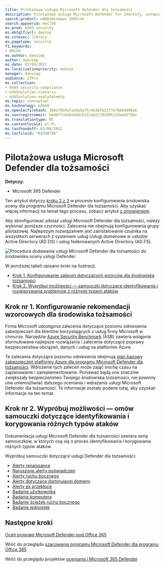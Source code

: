 ```yaml
---
title: Pilotażowa usługa Microsoft Defender dla tożsamości
description: Pilotażowa usługa Microsoft Defender for Identity, ustawianie wzorców, m.in. samouczki dotyczące renaissance, naruszonych poświadczeń, ruchu bocznego, dominowania domen i exfiltrowania alertów.
search.product: eADQiWindows 10XVcnh
search.appverid: met150
ms.prod: m365-security
ms.mktglfcycl: deploy
ms.sitesec: library
ms.pagetype: security
f1.keywords:
- NOCSH
ms.author: dansimp
author: dansimp
ms.date: 07/09/2021
ms.localizationpriority: medium
manager: dansimp
audience: ITPro
ms.collection:
- M365-security-compliance
- m365solution-scenario
- m365solution-evalutatemtp
ms.topic: conceptual
ms.technology: m365d
ms.openlocfilehash: 3801fdb4a7aeda5e75c4e36f622f7e76604d96a6
ms.sourcegitcommit: bdd6ffc6ebe4e6cb212ab22793d9513dae6d798c
ms.translationtype: MT
ms.contentlocale: pl-PL
ms.lasthandoff: 03/08/2022
ms.locfileid: "63318735"
---
```

# <a name="pilot-microsoft-defender-for-identity"></a>Pilotażowa usługa Microsoft Defender dla tożsamości


**Dotyczy:**
- Microsoft 365 Defender

Ten artykuł dotyczy [kroku 3 z 3](eval-defender-identity-overview.md) w procesie konfigurowania środowiska oceny dla programu Microsoft Defender dla tożsamości. Aby uzyskać więcej informacji na temat tego procesu, zobacz artykuł [z omówieniem](eval-defender-identity-overview.md).

Aby skonfigurować pilotaż usługi Microsoft Defender dla tożsamości, należy wykonać poniższe czynności. Zalecenia nie obejmują konfigurowania grupy pilotażowej. Najlepszym rozwiązaniem jest zainstalowanie czujnika na wszystkich serwerach z systemem usług Usługi domenowe w usłudze Active Directory (AD DS) i usług federowanych Active Directory (AD FS).

![Procedura dodawania usługi Microsoft Defender dla tożsamości do środowiska oceny usługi Defender.](../../media/defender/m365-defender-identity-pilot-steps.png)

W poniższej tabeli opisano kroki na ilustracji.

- [Krok 1. Konfigurowanie zaleceń dotyczących wzorców dla środowiska tożsamości](#step-1-configure-benchmark-recommendations-for-your-identity-environment)
- [Krok 2. Wypróbuj możliwości — samouczki dotyczące identyfikowania i rozwiązywania problemów z różnymi typami ataków ](#step-2-try-out-capabilities--walk-through-tutorials-for-identifying-and-remediating-different-attack-types)

## <a name="step-1-configure-benchmark-recommendations-for-your-identity-environment"></a>Krok nr 1. Konfigurowanie rekomendacji wzorcowych dla środowiska tożsamości

Firma Microsoft udostępnia zalecenia dotyczące poziomu odniesienia zabezpieczeń dla klientów korzystających z usług firmy Microsoft w chmurze. Narzędzie [Azure Security Benchmark](/security/benchmark/azure/overview) (ASB) zawiera wstępnie sformułowane najlepsze rozwiązania i zalecenia dotyczące poprawy bezpieczeństwa obciążeń, danych i usług na platformie Azure.

Te zalecenia dotyczące poziomu odniesienia obejmują [plan bazowy zabezpieczeń platformy Azure dla programu Microsoft Defender dla tożsamości](/security/benchmark/azure/baselines/defender-for-identity-security-baseline). Wdrożenie tych zaleceń może zająć trochę czasu na zaplanowanie i zaimplementowanie. Ponieważ będą one znacznie zwiększały bezpieczeństwo Twojego środowiska tożsamości, nie powinny one uniemożliwiać dalszego oceniania i wdrażania usługi Microsoft Defender dla tożsamości. Te informacje zostały podane tutaj, aby uzyskać informacje na ten temat.

## <a name="step-2-try-out-capabilities--walk-through-tutorials-for-identifying-and-remediating-different-attack-types"></a>Krok nr 2. Wypróbuj możliwości — omów samouczki dotyczące identyfikowania i korygowania różnych typów ataków

Dokumentacja usługi Microsoft Defender dla tożsamości zawiera serię samouczków, w których osą się o proces identyfikowania i korygowania różnych typów ataków.

Wypróbuj samouczki dotyczące usługi Defender dla tożsamości:
- [Alerty renaissance](/defender-for-identity/reconnaissance-alerts)
- [Naruszone alerty poświadczeń](/defender-for-identity/compromised-credentials-alerts)
- [Alerty ruchu bocznego](/defender-for-identity/lateral-movement-alerts)
- [Alerty dotyczące dominującej domeny](/defender-for-identity/domain-dominance-alerts)
- [Alerty ex przekłoce](/defender-for-identity/exfiltration-alerts)
- [Badanie użytkownika](/defender-for-identity/investigate-a-user)
- [Badanie komputera](/defender-for-identity/investigate-a-computer)
- [Badanie ścieżek ruchu bocznego](/defender-for-identity/investigate-lateral-movement-path)
- [Badanie jednostek](/defender-for-identity/investigate-entity)

## <a name="next-steps"></a>Następne kroki

[Oceń program Microsoft Defender pod Office 365](eval-defender-office-365-overview.md)

Wróć do przeglądu [szacowania programu Microsoft Defender dla programu Office 365](eval-defender-office-365-overview.md)

Wróć do przeglądu projektów [oceniania i Microsoft 365 Defender](eval-overview.md)